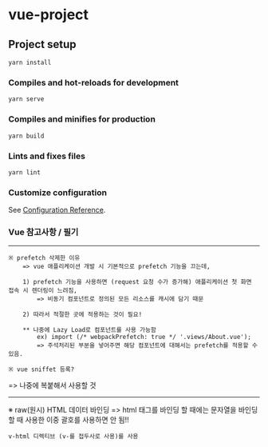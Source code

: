 # vue-project

## Project setup
```
yarn install
```

### Compiles and hot-reloads for development
```
yarn serve
```

### Compiles and minifies for production
```
yarn build
```

### Lints and fixes files
```
yarn lint
```

### Customize configuration
See [Configuration Reference](https://cli.vuejs.org/config/).



### Vue 참고사항 / 필기

----------------------

    ※ prefetch 삭제한 이유
        => vue 애플리케이션 개발 시 기본적으로 prefetch 기능을 끄는데,

        1) prefetch 기능을 사용하면 (request 요청 수가 증가해) 애플리케이션 첫 화면 접속 시 렌더링이 느려짐, 
            => 비동기 컴포넌트로 정의된 모든 리소스를 캐시에 담기 때문

        2) 따라서 적절한 곳에 적용하는 것이 필요!

        ** 나중에 Lazy Load로 컴포넌트를 사용 가능함
            ex) import (/* webpackPrefetch: true */ '.views/About.vue'); 
            => 주석처리된 부분을 넣어주면 해당 컴포넌트에 대해서는 prefetch를 적용할 수 있음.

    ※ vue sniffet 등록? 

<template></template>
<script>
    export default {
        name: '', // 컴포넌트 이름
        components: {}, // 다른 컴포넌트 사용 시 컴포넌트 import 하고 배열로 저장
        data() { // html & 자바스크립트 코드에서 사용할 데이터 변수 선언
            return {
                sampleData: ''
            };
        },
        setup() {}, // 컴포지션 API
        created() {}, // 컴포넌트가 생성되면 실행
        mounted() {}, // template에 정의된 html 코드가 랜더링된 후 실행
        unmounted() {}, // unmount가 완료된 후 실행
        methods: {} // 컴포넌트 내에서 사용할 메소드 정의
    }
</script>

=> 나중에 복붙해서 사용할 것

------------------

※ raw(원시) HTML 데이터 바인딩
    => html 태그를 바인딩 할 때에는 문자열을 바인딩할 때 사용한 이중 괄호를 사용하면 안 됨!! 

    v-html 디렉티브 (v-를 접두사로 사용)를 사용